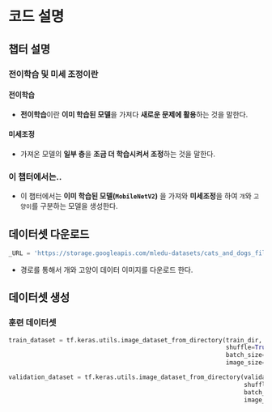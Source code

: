 # 코드 설명

## 챕터 설명
### 전이학습 및 미세 조정이란
#### 전이학습
- **전이학습**이란 **이미 학습된 모델**을 가져다 **새로운 문제에 활용**하는 것을 말한다.

#### 미세조정
- 가져온 모델의 **일부 층**을 **조금 더 학습시켜서 조정**하는 것을 말한다.

### 이 챕터에서는..
- 이 챕터에서는 **이미 학습된 모델(``MobileNetV2``)** 을 가져와 **미세조정**을 하여 ``개``와 ``고양이``를 구분하는 모델을 생성한다.


## 데이터셋 다운로드
```python
_URL = 'https://storage.googleapis.com/mledu-datasets/cats_and_dogs_filtered.zip'
```
- 경로를 통해서 개와 고양이 데이터 이미지를 다운로드 한다.

## 데이터셋 생성
### 훈련 데이터셋
```python
train_dataset = tf.keras.utils.image_dataset_from_directory(train_dir,
                                                            shuffle=True,
                                                            batch_size=BATCH_SIZE,
                                                            image_size=IMG_SIZE)
```
```python
validation_dataset = tf.keras.utils.image_dataset_from_directory(validation_dir,
                                                                 shuffle=True,
                                                                 batch_size=BATCH_SIZE,
                                                                 image_size=IMG_SIZE)
```

<!--
특징 추출 = {
    컨벌루션 베이스 모델을 동결하고 특징 추출기로 사용한다. 는 
    학습을 안 시키고 특징 추출기로만 사용한다는 뜻이다.
    
    이유 {
        이미 수천 수만장 학습이 끝난 모델이기 때문에 특징만 추출하면 되기 때문
    },

    incldue_top=False {
        모델을 다운할 때 분류층을 포함하지 않고 다운한다는 뜻
        분류층 = (Faltten, Dense)레이어 전부다 안 들고옴
    },

    base_model.trainable=False {
        들고온 모델을 학습에서 제외한다는 의미의 코드    
    }

    base_model(x, training=False) = 모델의 모드를 바꾼다
    True 는 훈련 모드
    False 는 추론 모드 이다

}
-->